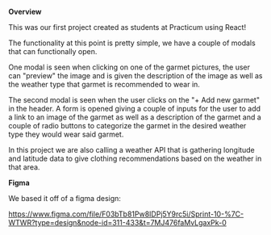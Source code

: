 **Overview**

This was our first project created as students at Practicum using React!

The functionality at this point is pretty simple, we have a couple of modals that can functionally open.

One modal is seen when clicking on one of the garmet pictures, the user can "preview" the image and is given the description of the image as well as the weather type that garmet is recommended to wear in.

The second modal is seen when the user clicks on the "+ Add new garmet" in the header. A form is opened giving a couple of inputs for the user to add a link to an image of the garmet as well as a description of the garmet and a couple of radio buttons to categorize the garmet in the desired weather type they would wear said garmet.

In this project we are also calling a weather API that is gathering longitude and latitude data to give clothing recommendations based on the weather in that area.

**Figma**

We based it off of a figma design:

https://www.figma.com/file/F03bTb81Pw8IDPj5Y9rc5i/Sprint-10-%7C-WTWR?type=design&node-id=311-433&t=7MJ476faMvLgaxPk-0
